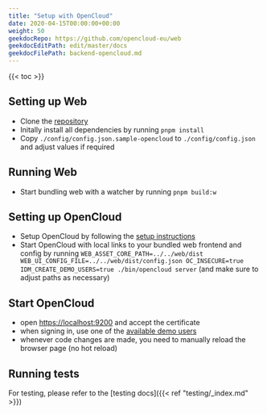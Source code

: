 ```yaml
---
title: "Setup with OpenCloud"
date: 2020-04-15T00:00:00+00:00
weight: 50
geekdocRepo: https://github.com/opencloud-eu/web
geekdocEditPath: edit/master/docs
geekdocFilePath: backend-opencloud.md
---
```


{{< toc >}}

## Setting up Web

- Clone the [repository](https://github.com/opencloud-eu/web/)
- Initally install all dependencies by running `pnpm install`
- Copy `./config/config.json.sample-opencloud` to `./config/config.json` and adjust values if required

## Running Web

- Start bundling web with a watcher by running `pnpm build:w`

## Setting up OpenCloud

- Setup OpenCloud by following the [setup instructions](https://docs.opencloud.eu/opencloud/getting-started/)
- Start OpenCloud with local links to your bundled web frontend and config by running `WEB_ASSET_CORE_PATH=../../web/dist WEB_UI_CONFIG_FILE=../../web/dist/config.json OC_INSECURE=true IDM_CREATE_DEMO_USERS=true ./bin/opencloud server` (and make sure to adjust paths as necessary)

## Start OpenCloud

- open [https://localhost:9200](https://localhost:9200) and accept the certificate
- when signing in, use one of the [available demo users](https://docs.opencloud.eu/opencloud/getting-started/demo-users/)
- whenever code changes are made, you need to manually reload the browser page (no hot reload)

## Running tests

For testing, please refer to the [testing docs]({{< ref "testing/_index.md" >}})

